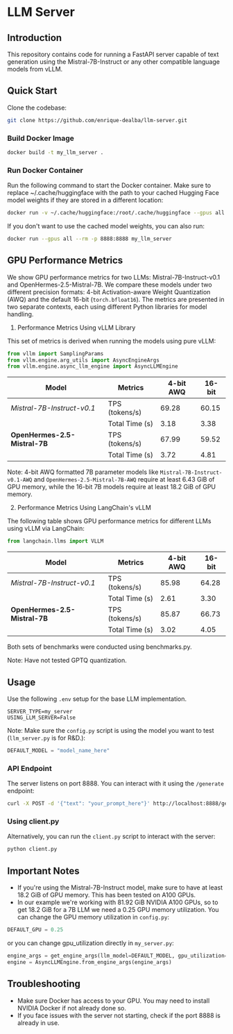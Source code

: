 # LLM Server

## Introduction

This repository contains code for running a FastAPI server capable of text generation using the Mistral-7B-Instruct or any other compatible language models from vLLM.

## Quick Start
Clone the codebase:
```sh
git clone https://github.com/enrique-dealba/llm-server.git
```

### Build Docker Image
```sh
docker build -t my_llm_server .
```

### Run Docker Container
Run the following command to start the Docker container. Make sure to replace ~/.cache/huggingface with the path to your cached Hugging Face model weights if they are stored in a different location:
```sh
docker run -v ~/.cache/huggingface:/root/.cache/huggingface --gpus all --name llm -p 8888:8888 my_llm_server
```

If you don't want to use the cached model weights, you can also run:
```sh
docker run --gpus all --rm -p 8888:8888 my_llm_server
```

## GPU Performance Metrics

We show GPU performance metrics for two LLMs: Mistral-7B-Instruct-v0.1 and OpenHermes-2.5-Mistral-7B. We compare these models under two different precision formats: 4-bit Activation-aware Weight Quantization (AWQ) and the default 16-bit (`torch.bfloat16`). The metrics are presented in two separate contexts, each using different Python libraries for model handling.

1. Performance Metrics Using vLLM Library

This set of metrics is derived when running the models using pure vLLM:
```python
from vllm import SamplingParams
from vllm.engine.arg_utils import AsyncEngineArgs
from vllm.engine.async_llm_engine import AsyncLLMEngine
```

| Model | Metrics | 4-bit AWQ | 16-bit |
|-------|--------|-----------|--------|
| *Mistral-7B-Instruct-v0.1* | TPS (tokens/s) | 69.28 | 60.15 |
| | Total Time (s) | 3.18 | 3.38 |
| **OpenHermes-2.5-Mistral-7B** | TPS (tokens/s) | 67.99 | 59.52 |
| | Total Time (s) | 3.72 | 4.81 |

Note: 4-bit AWQ formatted 7B parameter models like `Mistral-7B-Instruct-v0.1-AWQ` and `OpenHermes-2.5-Mistral-7B-AWQ` require at least 6.43 GiB of GPU memory, while the 16-bit 7B models require at least 18.2 GiB of GPU memory.

2. Performance Metrics Using LangChain's vLLM

The following table shows GPU performance metrics for different LLMs using vLLM via LangChain:
```python
from langchain.llms import VLLM
```

| Model | Metrics | 4-bit AWQ | 16-bit |
|-------|--------|-----------|--------|
| *Mistral-7B-Instruct-v0.1* | TPS (tokens/s) | 85.98 | 64.28 |
| | Total Time (s) | 2.61 | 3.30 |
| **OpenHermes-2.5-Mistral-7B** | TPS (tokens/s) | 85.87 | 66.73 |
| | Total Time (s) | 3.02 | 4.05 |

Both sets of benchmarks were conducted using benchmarks.py.

Note: Have not tested GPTQ quantization.

## Usage

Use the following `.env` setup for the base LLM implementation.
```.env
SERVER_TYPE=my_server
USING_LLM_SERVER=False
```

Note: Make sure the `config.py` script is using the model you want to test (`llm_server.py` is for R&D.):
```python
DEFAULT_MODEL = "model_name_here"
```

### API Endpoint
The server listens on port 8888. You can interact with it using the `/generate` endpoint:
```sh
curl -X POST -d '{"text": "your_prompt_here"}' http://localhost:8888/generate
```

### Using client.py
Alternatively, you can run the `client.py` script to interact with the server:
```sh
python client.py
```

## Important Notes
- If you're using the Mistral-7B-Instruct model, make sure to have at least 18.2 GiB of GPU memory. This has been tested on A100 GPUs.
- In our example we're working with 81.92 GiB NVIDIA A100 GPUs, so to get 18.2 GiB for a 7B LLM we need a 0.25 GPU memory utilization. You can change the GPU memory utilization in `config.py`:
```python
DEFAULT_GPU = 0.25
```
or you can change gpu_utilization directly in `my_server.py`:
```python
engine_args = get_engine_args(llm_model=DEFAULT_MODEL, gpu_utilization=DEFAULT_GPU)
engine = AsyncLLMEngine.from_engine_args(engine_args)
```

## Troubleshooting
- Make sure Docker has access to your GPU. You may need to install NVIDIA Docker if not already done so.
- If you face issues with the server not starting, check if the port 8888 is already in use.

